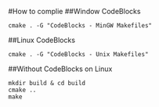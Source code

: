#How to complie
##Window CodeBlocks
```
cmake . -G "CodeBlocks - MinGW Makefiles"
```

##Linux CodeBlocks
```
cmake . -G "CodeBlocks - Unix Makefiles"
```
##Without CodeBlocks on Linux
```
mkdir build & cd build
cmake ..
make
```
